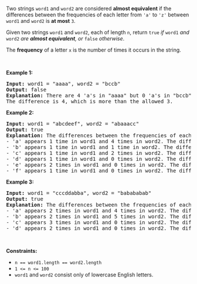 <div><p>Two strings <code>word1</code> and <code>word2</code> are considered <strong>almost equivalent</strong> if the differences between the frequencies of each letter from <code>'a'</code> to <code>'z'</code> between <code>word1</code> and <code>word2</code> is <strong>at most</strong> <code>3</code>.</p>

<p>Given two strings <code>word1</code> and <code>word2</code>, each of length <code>n</code>, return <code>true</code> <em>if </em><code>word1</code> <em>and</em> <code>word2</code> <em>are <strong>almost equivalent</strong>, or</em> <code>false</code> <em>otherwise</em>.</p>

<p>The <strong>frequency</strong> of a letter <code>x</code> is the number of times it occurs in the string.</p>

<p>&nbsp;</p>
<p><strong>Example 1:</strong></p>

<pre><strong>Input:</strong> word1 = "aaaa", word2 = "bccb"
<strong>Output:</strong> false
<strong>Explanation:</strong> There are 4 'a's in "aaaa" but 0 'a's in "bccb".
The difference is 4, which is more than the allowed 3.
</pre>

<p><strong>Example 2:</strong></p>

<pre><strong>Input:</strong> word1 = "abcdeef", word2 = "abaaacc"
<strong>Output:</strong> true
<strong>Explanation:</strong> The differences between the frequencies of each letter in word1 and word2 are at most 3:
- 'a' appears 1 time in word1 and 4 times in word2. The difference is 3.
- 'b' appears 1 time in word1 and 1 time in word2. The difference is 0.
- 'c' appears 1 time in word1 and 2 times in word2. The difference is 1.
- 'd' appears 1 time in word1 and 0 times in word2. The difference is 1.
- 'e' appears 2 times in word1 and 0 times in word2. The difference is 2.
- 'f' appears 1 time in word1 and 0 times in word2. The difference is 1.
</pre>

<p><strong>Example 3:</strong></p>

<pre><strong>Input:</strong> word1 = "cccddabba", word2 = "babababab"
<strong>Output:</strong> true
<strong>Explanation:</strong> The differences between the frequencies of each letter in word1 and word2 are at most 3:
- 'a' appears 2 times in word1 and 4 times in word2. The difference is 2.
- 'b' appears 2 times in word1 and 5 times in word2. The difference is 3.
- 'c' appears 3 times in word1 and 0 times in word2. The difference is 3.
- 'd' appears 2 times in word1 and 0 times in word2. The difference is 2.
</pre>

<p>&nbsp;</p>
<p><strong>Constraints:</strong></p>

<ul>
	<li><code>n == word1.length == word2.length</code></li>
	<li><code>1 &lt;= n &lt;= 100</code></li>
	<li><code>word1</code> and <code>word2</code> consist only of lowercase English letters.</li>
</ul>
</div>